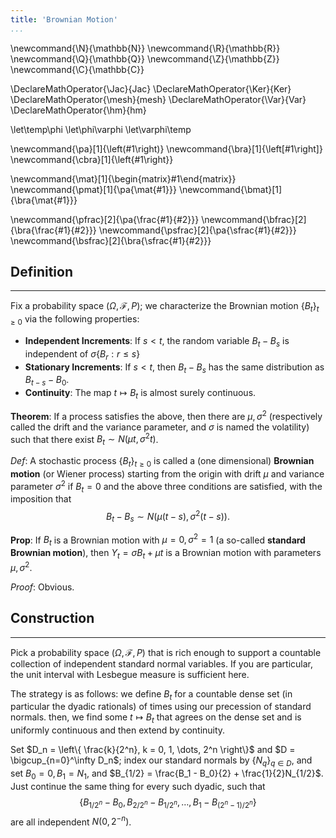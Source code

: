 ```yaml
---
title: 'Brownian Motion'
...
```


\newcommand{\N}{\mathbb{N}}
\newcommand{\R}{\mathbb{R}}
\newcommand{\Q}{\mathbb{Q}}
\newcommand{\Z}{\mathbb{Z}}
\newcommand{\C}{\mathbb{C}}

\DeclareMathOperator{\Jac}{Jac}
\DeclareMathOperator{\Ker}{Ker}
\DeclareMathOperator{\mesh}{mesh}
\DeclareMathOperator{\Var}{Var}
\DeclareMathOperator{\hm}{hm}

\let\temp\phi
\let\phi\varphi
\let\varphi\temp

\newcommand{\pa}[1]{\left(#1\right)}
\newcommand{\bra}[1]{\left[#1\right]}
\newcommand{\cbra}[1]{\left\{#1\right\}}

\newcommand{\mat}[1]{\begin{matrix}#1\end{matrix}}
\newcommand{\pmat}[1]{\pa{\mat{#1}}}
\newcommand{\bmat}[1]{\bra{\mat{#1}}}

\newcommand{\pfrac}[2]{\pa{\frac{#1}{#2}}}
\newcommand{\bfrac}[2]{\bra{\frac{#1}{#2}}}
\newcommand{\psfrac}[2]{\pa{\sfrac{#1}{#2}}}
\newcommand{\bsfrac}[2]{\bra{\sfrac{#1}{#2}}}

## Definition

-------

Fix a probability space $(\Omega, \mathcal F, P)$; we characterize the Brownian motion $\{B_t\}_{t \geq 0}$ via the following properties:

- **Independent Increments**: If $s < t$, the random variable $B_t - B_s$ is independent of $\sigma\{B_r: r \leq s\}$
- **Stationary Increments**: If $s < t$, then $B_t - B_s$ has the same distribution as $B_{t-s} - B_0$.
- **Continuity**: The map $t \mapsto B_t$ is almost surely continuous. 

**Theorem**: If a process satisfies the above, then there are $\mu, \sigma^2$ (respectively called the drift and the variance parameter, and $\sigma$ is named the volatility) such that there exist $B_t \sim N(\mu t, \sigma^2 t)$.

_Def_: A stochastic process $\{B_t\}_{t \geq 0}$ is called a (one dimensional) **Brownian motion** (or Wiener process) starting from the origin with drift $\mu$ and variance parameter $\sigma^2$ if $B_t = 0$ and the above three conditions are satisfied, with the imposition that 
$$
B_t - B_s \sim N(\mu (t-s), \sigma^2 (t-s)).
$$

**Prop**: If $B_t$ is a Brownian motion with $\mu = 0, \sigma^2 = 1$ (a so-called **standard Brownian motion**), then $Y_t = \sigma B_t + \mu t$ is a Brownian motion with parameters $\mu, \sigma^2$.

_Proof_: Obvious.

## Construction

-------

Pick a probability space $(\Omega, \mathcal F, P)$ that is rich enough to support a countable collection of independent standard normal variables. If you are particular, the unit interval with Lesbegue measure is sufficient here.

The strategy is as follows: we define $B_t$ for a countable dense set (in particular the dyadic rationals) of times using our precession of standard normals. then, we find some $t \mapsto B_t$ that agrees on the dense set and is uniformly continuous and then extend by continuity.

Set $D_n = \left\{ \frac{k}{2^n}, k = 0, 1, \dots, 2^n \right\}$ and $D = \bigcup_{n=0}^\infty D_n$; index our standard normals by $\{N_{q}\}_{q \in D}$, and set $B_0 = 0, B_1 = N_1$, and $B_{1/2} = \frac{B_1 - B_0}{2} + \frac{1}{2}N_{1/2}$. Just continue the same thing for every such dyadic, such that
$$
\{B_{1/2^n} - B_0, B_{2/2^n} - B_{1/2^n}, \dots, B_1- B_{(2^n-1) / 2^n} \}
$$
are all independent $N\left(0, 2^{-n}\right)$. 
